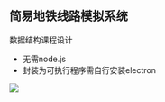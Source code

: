 ## 简易地铁线路模拟系统

数据结构课程设计

- 无需node.js
- 封装为可执行程序需自行安装electron

![](D:\Projects\WebApp\MetroDemo\hint.png)